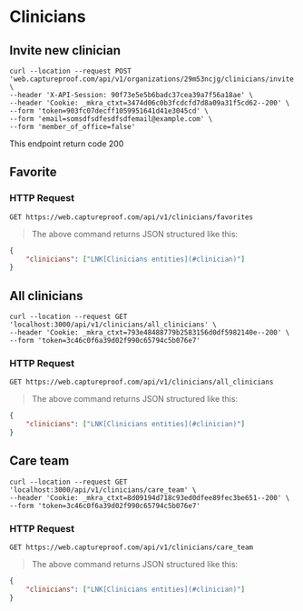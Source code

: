 # Clinicians

## Invite new clinician

```shell
curl --location --request POST 'web.captureproof.com/api/v1/organizations/29m53ncjg/clinicians/invite' \
--header 'X-API-Session: 90f73e5e5b6badc37cea39a7f56a18ae' \
--header 'Cookie: _mkra_ctxt=3474d06c0b3fcdcfd7d8a09a31f5cd62--200' \
--form 'token=903fc07decff1059951641d41e3045cd' \
--form 'email=somsdfsdfesdfsdfemail@example.com' \
--form 'member_of_office=false'
```

This endpoint return code 200

## Favorite

### HTTP Request

`GET https://web.captureproof.com/api/v1/clinicians/favorites`

> The above command returns JSON structured like this:

```json
{
    "clinicians": ["LNK[Clinicians entities](#clinician)"]
}
```

## All clinicians

```shell
curl --location --request GET 'localhost:3000/api/v1/clinicians/all_clinicians' \
--header 'Cookie: _mkra_ctxt=793e48488779b2583156d0df5982140e--200' \
--form 'token=3c46c0f6a39d02f990c65794c5b076e7'
```

### HTTP Request

`GET https://web.captureproof.com/api/v1/clinicians/all_clinicians`

> The above command returns JSON structured like this:

```json
{
    "clinicians": ["LNK[Clinicians entities](#clinician)"]
}
```


## Care team

```shell
curl --location --request GET 'localhost:3000/api/v1/clinicians/care_team' \
--header 'Cookie: _mkra_ctxt=8d09194d718c93ed0dfee89fec3be651--200' \
--form 'token=3c46c0f6a39d02f990c65794c5b076e7'
```

### HTTP Request

`GET https://web.captureproof.com/api/v1/clinicians/care_team`

> The above command returns JSON structured like this:

```json
{
    "clinicians": ["LNK[Clinicians entities](#clinician)"]
}
```
